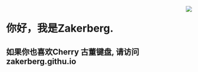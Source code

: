 <img align="right" src="https://github-readme-stats.vercel.app/api?username=Zakerberg&show_icons=true&icon_color=CE1D2D&text_color=718096&bg_color=ffffff&hide_title=true" />

# 你好，我是Zakerberg. 

## 如果你也喜欢Cherry 古董键盘, 请访问 zakerberg.githu.io
